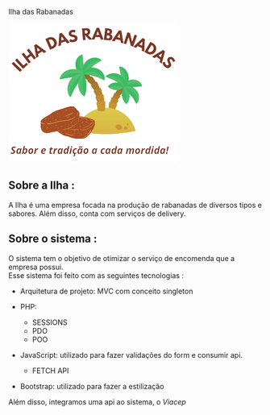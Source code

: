  Ilha das Rabanadas

![Logo Ilha das Rabanadas](public/imgs/img/logo-footer.webp)
## Sobre a Ilha :

A Ilha é uma empresa focada na produção de rabanadas de diversos tipos e sabores. Além disso, conta com serviços de delivery.

## Sobre o sistema : 
O sistema tem o objetivo de otimizar o serviço de encomenda que a empresa possui.
<br>
Esse sistema foi feito com as seguintes tecnologias :

- Arquitetura de projeto: MVC com conceito singleton

- PHP:
    - SESSIONS
    - PDO
    - POO
- JavaScript: utilizado para fazer validações do form e consumir api.
    -   FETCH API

- Bootstrap: utilizado para fazer a estilização 

Além disso, integramos uma api ao sistema, o *Viacep*


